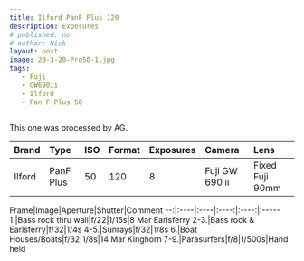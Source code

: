 ```yaml
---
title: Ilford PanF Plus 120
description: Exposures
# published: no
# author: Nick
layout: post
image: 20-3-20-Pro50-1.jpg
tags:
   - Fuji
   - GW690ii
   - Ilford
   - Pan F Plus 50
---
```

This one was processed by AG.

Brand|Type|ISO|Format|Exposures|Camera|Lens
:----|:---|:--|:-----|:--------|:-----|:----
Ilford|PanF Plus|50|120|8|Fuji GW 690 ii|Fixed Fuji 90mm

Frame|Image|Aperture|Shutter|Comment
--:|:----|:----|:----:|:----:|:-----
1.|Bass rock thru wall|f/22|1/15s|8 Mar Earlsferry
2-3.|Bass rock & Earlsferry|f/32|1/4s 
4-5.|Sunrays|f/32|1/8s 
6.|Boat Houses/Boats|f/32|1/8s|14 Mar Kinghorn
7-9.|Parasurfers|f/8|1/500s|Hand held 
